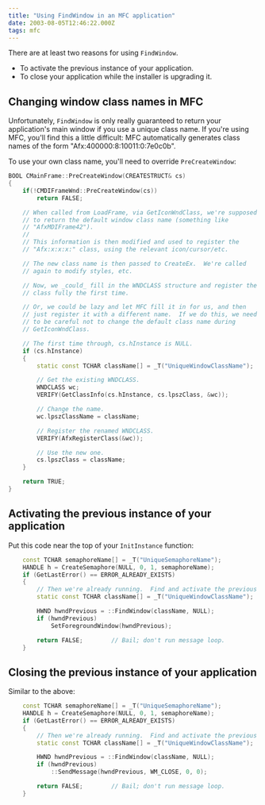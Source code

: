 ```yaml
---
title: "Using FindWindow in an MFC application"
date: 2003-08-05T12:46:22.000Z
tags: mfc
---
```


There are at least two reasons for using `FindWindow`.

- To activate the previous instance of your application.
- To close your application while the installer is upgrading it.

## Changing window class names in MFC

Unfortunately, `FindWindow` is only really guaranteed to return your application's main window if you use a unique class
name.  If you're using MFC, you'll find this a little difficult: MFC automatically generates class names of the form
"Afx:400000:8:10011:0:7e0c0b".

To use your own class name, you'll need to override `PreCreateWindow`:

```c++
BOOL CMainFrame::PreCreateWindow(CREATESTRUCT& cs)
{
    if(!CMDIFrameWnd::PreCreateWindow(cs))
        return FALSE;

    // When called from LoadFrame, via GetIconWndClass, we're supposed
    // to return the default window class name (something like
    // "AfxMDIFrame42").
    //
    // This information is then modified and used to register the
    // "Afx:x:x:x:" class, using the relevant icon/cursor/etc.

    // The new class name is then passed to CreateEx.  We're called
    // again to modify styles, etc.

    // Now, we _could_ fill in the WNDCLASS structure and register the
    // class fully the first time.

    // Or, we could be lazy and let MFC fill it in for us, and then
    // just register it with a different name.  If we do this, we need
    // to be careful not to change the default class name during
    // GetIconWndClass.

    // The first time through, cs.hInstance is NULL.
    if (cs.hInstance)
    {
        static const TCHAR className[] = _T("UniqueWindowClassName");

        // Get the existing WNDCLASS.
        WNDCLASS wc;
        VERIFY(GetClassInfo(cs.hInstance, cs.lpszClass, &wc));

        // Change the name.
        wc.lpszClassName = className;

        // Register the renamed WNDCLASS.
        VERIFY(AfxRegisterClass(&wc));

        // Use the new one.
        cs.lpszClass = className;
    }

    return TRUE;
}
```

## Activating the previous instance of your application

Put this code near the top of your `InitInstance` function:

```c++
    const TCHAR semaphoreName[] = _T("UniqueSemaphoreName");
    HANDLE h = CreateSemaphore(NULL, 0, 1, semaphoreName);
    if (GetLastError() == ERROR_ALREADY_EXISTS)
    {
        // Then we're already running.  Find and activate the previous instance.
        static const TCHAR className[] = _T("UniqueWindowClassName");

        HWND hwndPrevious = ::FindWindow(className, NULL);
        if (hwndPrevious)
            SetForegroundWindow(hwndPrevious);

        return FALSE;        // Bail; don't run message loop.
    }
```

## Closing the previous instance of your application

Similar to the above:

```c++
    const TCHAR semaphoreName[] = _T("UniqueSemaphoreName");
    HANDLE h = CreateSemaphore(NULL, 0, 1, semaphoreName);
    if (GetLastError() == ERROR_ALREADY_EXISTS)
    {
        // Then we're already running.  Find and activate the previous instance.
        static const TCHAR className[] = _T("UniqueWindowClassName");

        HWND hwndPrevious = ::FindWindow(className, NULL);
        if (hwndPrevious)
            ::SendMessage(hwndPrevious, WM_CLOSE, 0, 0);

        return FALSE;        // Bail; don't run message loop.
    }
```
